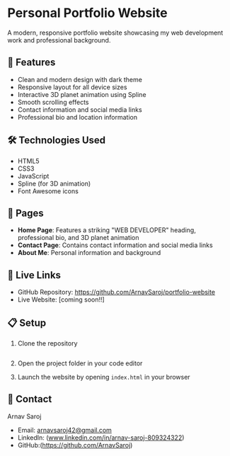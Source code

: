 # Personal Portfolio Website

A modern, responsive portfolio website showcasing my web development work and professional background.

## 🚀 Features

- Clean and modern design with dark theme
- Responsive layout for all device sizes
- Interactive 3D planet animation using Spline
- Smooth scrolling effects
- Contact information and social media links
- Professional bio and location information

## 🛠️ Technologies Used

- HTML5
- CSS3
- JavaScript
- Spline (for 3D animation)
- Font Awesome icons

## 📱 Pages

- **Home Page**: Features a striking "WEB DEVELOPER" heading, professional bio, and 3D planet animation
- **Contact Page**: Contains contact information and social media links
- **About Me**: Personal information and background

## 🔗 Live Links

- GitHub Repository: https://github.com/ArnavSaroj/portfolio-website
- Live Website: [coming soon!!]

## 📋 Setup

1. Clone the repository
```bash: https://github.com/ArnavSaroj/portfolio-website
```

2. Open the project folder in your code editor

3. Launch the website by opening `index.html` in your browser


## 👤 Contact

Arnav Saroj
- Email: arnavsaroj42@gmail.com
- LinkedIn: (www.linkedin.com/in/arnav-saroj-809324322)
- GitHub:(https://github.com/ArnavSaroj)

